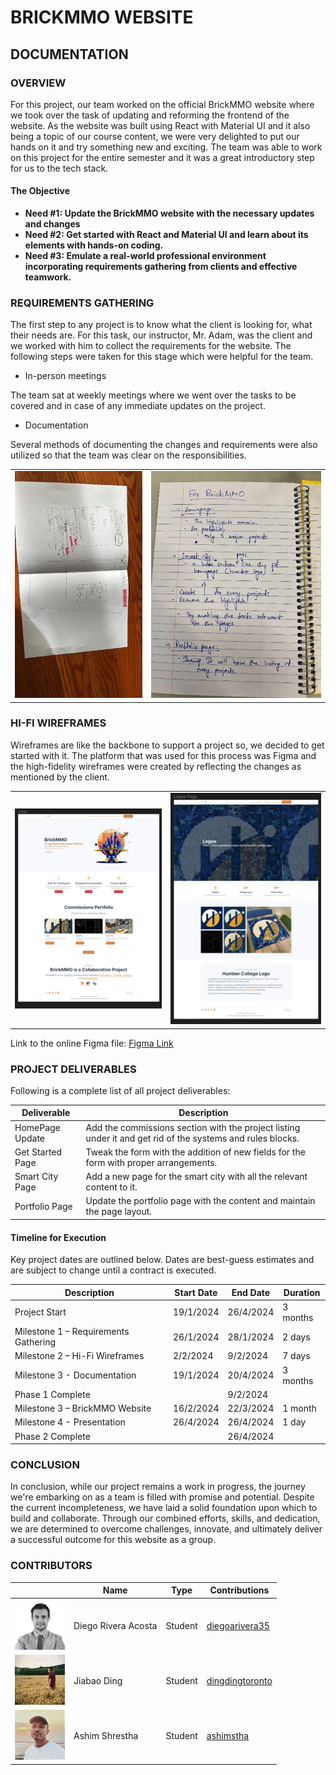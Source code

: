 # BRICKMMO WEBSITE

## DOCUMENTATION

### OVERVIEW

For this project, our team worked on the official BrickMMO website where we took over the task of updating and reforming the frontend of the website. As the website was built using React with Material UI and it also being a topic of our course content, we were very delighted to put our hands on it and try something new and exciting. The team was able to work on this project for the entire semester and it was a great introductory step for us to the tech stack.

#### The Objective

- __Need #1: Update the BrickMMO website with the necessary updates and changes__
- __Need #2: Get started with React and Material UI and learn about its elements with hands-on coding.__
- __Need #3: Emulate a real-world professional environment incorporating requirements gathering from clients and effective teamwork.__

### REQUIREMENTS GATHERING

The first step to any project is to know what the client is looking for, what their needs are. For this task, our instructor, Mr. Adam, was the client and we worked with him to collect the requirements for the website. The following steps were taken for this stage which were helpful for the team.

- In-person meetings

The team sat at weekly meetings where we went over the tasks to be covered and in case of any immediate updates on the project.

- Documentation

Several methods of documenting the changes and requirements were also utilized so that the team was clear on the responsibilities.

|  |  |
| - | - |
| ![Documentation-1](/images/v3-Documentation1.jpg) | ![Documentation-2](/images/v3-Documentation2.jpg) |

### HI-FI WIREFRAMES

Wireframes are like the backbone to support a project so, we decided to get started with it. The platform that was used for this process was Figma and the high-fidelity wireframes were created by reflecting the changes as mentioned by the client.

|  |  |
| - | - |
| ![Wireframes1](/images/v3wireframes1.png) | ![Wireframes2](/images/v3wireframes2.png) |

Link to the online Figma file: [Figma Link](https://www.figma.com/file/7Bx7HJFw4NyemcKUFGRnYF/BrickMMO-Website-Wireframes?type=design&node-id=0-1&mode=design&t=POGj1ACwDQUiw6Fs-0)

### PROJECT DELIVERABLES

Following is a complete list of all project deliverables:

| Deliverable | Description |
| ----------- | ----------- |
| HomePage Update | Add the commissions section with the project listing under it and get rid of the systems and rules blocks. |
| Get Started Page | Tweak the form with the addition of new fields for the form with proper arrangements. |
| Smart City Page | Add a new page for the smart city with all the relevant content to it. |
| Portfolio Page | Update the portfolio page with the content and maintain the page layout. |

#### Timeline for Execution

Key project dates are outlined below. Dates are best-guess estimates and are subject to change until a contract is executed.

| Description | Start Date | End Date | Duration |
| - | - | - | - |
| Project Start | 19/1/2024 | 26/4/2024 | 3 months |
| Milestone 1 – Requirements Gathering | 26/1/2024 | 28/1/2024 | 2 days |
| Milestone 2 – Hi-Fi Wireframes | 2/2/2024 | 9/2/2024 | 7 days |
| Milestone 3 - Documentation | 19/1/2024 | 20/4/2024 | 3 months |
| Phase 1 Complete |  | 9/2/2024 |  |
| Milestone 3 – BrickMMO Website | 16/2/2024 | 22/3/2024 | 1 month |
| Milestone 4 - Presentation | 26/4/2024 | 26/4/2024 | 1 day |
| Phase 2 Complete |  | 26/4/2024 |  |

### CONCLUSION 

In conclusion, while our project remains a work in progress, the journey we're embarking on as a team is filled with promise and potential. Despite the current incompleteness, we have laid a solid foundation upon which to build and collaborate. Through our combined efforts, skills, and dedication, we are determined to overcome challenges, innovate, and ultimately deliver a successful outcome for this website as a group.

### CONTRIBUTORS
|  | Name | Type | Contributions |
| - | - | - | - |
| ![Diego](/images/diegoarivera35.png) | Diego Rivera Acosta | Student | [diegoarivera35](https://contributions.brickmmo.com/students/diegoarivera35) |
| ![Jiabao](/images/dingdingtoronto.jpg) | Jiabao Ding | Student | [dingdingtoronto](https://contributions.brickmmo.com/students/dingdingtoronto) |  
| ![Ashim](/images/ashimshrestha.jpg) | Ashim Shrestha | Student | [ashimstha](https://contributions.brickmmo.com/students/ashimstha) |  